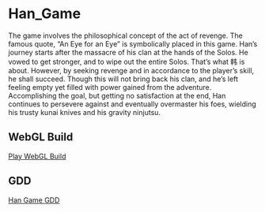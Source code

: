 # Han_Game
The game involves the philosophical concept of the act of revenge. The famous quote, “An Eye for an Eye” is symbolically placed in this game. Han’s journey starts after the massacre of his clan at the hands of the Solos. He vowed to get stronger, and to wipe out the entire Solos. That’s what 韩 is about. However, by seeking revenge and in accordance to the player’s skill, he shall succeed. Though this will not bring back his clan, and he’s left feeling empty yet filled with power gained from the adventure. Accomplishing the goal, but getting no satisfaction at the end, Han continues to persevere against and eventually overmaster his foes, wielding his trusty kunai knives and his gravity ninjutsu.

## WebGL Build
[Play WebGL Build](https://kriscampbell94.github.io/Han_Game/docs)

## GDD
[Han Game GDD](https://docs.google.com/document/d/1PNuuVouPj6eSRm4c921wo1nm5h82JFYNQaUID9PjB9s)
